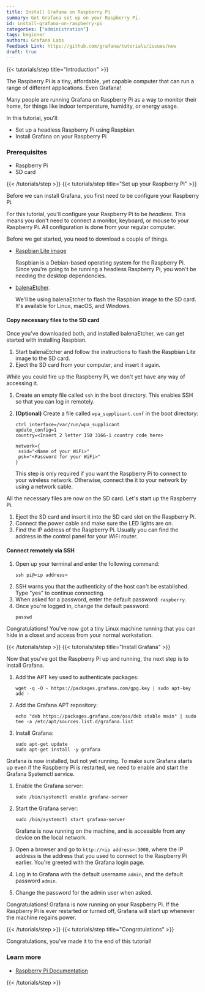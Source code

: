 ```yaml
---
title: Install Grafana on Raspberry Pi
summary: Get Grafana set up on your Raspberry Pi.
id: install-grafana-on-raspberry-pi
categories: ["administration"]
tags: beginner
authors: Grafana Labs
Feedback Link: https://github.com/grafana/tutorials/issues/new
draft: true
---
```


{{< tutorials/step title="Introduction" >}}

The Raspberry Pi is a tiny, affordable, yet capable computer that can run a range of different applications. Even Grafana!

Many people are running Grafana on Raspberry Pi as a way to monitor their home, for things like indoor temperature, humidity, or energy usage.

In this tutorial, you'll:

- Set up a headless Raspberry Pi using Raspbian
- Install Grafana on your Raspberry Pi

### Prerequisites

- Raspberry Pi
- SD card

{{< /tutorials/step >}}
{{< tutorials/step title="Set up your Raspberry Pi" >}}

Before we can install Grafana, you first need to be configure your Raspberry Pi.

For this tutorial, you'll configure your Raspberry Pi to be _headless_. This means you don't need to connect a monitor, keyboard, or mouse to your Raspberry Pi. All configuration is done from your regular computer.

Before we get started, you need to download a couple of things.

- [Raspbian Lite image](https://www.raspberrypi.org/downloads/raspbian/)

  Raspbian is a Debian-based operating system for the Raspberry Pi. Since you're going to be running a headless Raspberry Pi, you won't be needing the desktop dependencies.

- [balenaEtcher](https://www.balena.io/etcher/).

  We'll be using balenaEtcher to flash the Raspbian image to the SD card. It's available for Linux, macOS, and Windows.

#### Copy necessary files to the SD card

Once you've downloaded both, and installed balenaEtcher, we can get started with installing Raspbian.

1. Start balenaEtcher and follow the instructions to flash the Raspbian Lite image to the SD card.
1. Eject the SD card from your computer, and insert it again.

While you could fire up the Raspberry Pi, we don't yet have any way of accessing it.

1. Create an empty file called `ssh` in the boot directory. This enables SSH so that you can log in remotely.
1. **(Optional)** Create a file called `wpa_supplicant.conf` in the boot directory:

   ```
   ctrl_interface=/var/run/wpa_supplicant
   update_config=1
   country=<Insert 2 letter ISO 3166-1 country code here>

   network={
    ssid="<Name of your WiFi>"
    psk="<Password for your WiFi>"
   }
   ```

   This step is only required if you want the Raspberry Pi to connect to your wireless network. Otherwise, connect the it to your network by using a network cable.

All the necessary files are now on the SD card. Let's start up the Raspberry Pi.

1. Eject the SD card and insert it into the SD card slot on the Raspberry Pi.
1. Connect the power cable and make sure the LED lights are on.
1. Find the IP address of the Raspberry Pi. Usually you can find the address in the control panel for your WiFi router.

#### Connect remotely via SSH

1. Open up your terminal and enter the following command:
   ```
   ssh pi@<ip address>
   ```
1. SSH warns you that the authenticity of the host can't be established. Type "yes" to continue connecting.
1. When asked for a password, enter the default password: `raspberry`.
1. Once you're logged in, change the default password:
   ```
   passwd
   ```

Congratulations! You've now got a tiny Linux machine running that you can hide in a closet and access from your normal workstation.

{{< /tutorials/step >}}
{{< tutorials/step title="Install Grafana" >}}

Now that you've got the Raspberry Pi up and running, the next step is to install Grafana.

1. Add the APT key used to authenticate packages:
   ```
   wget -q -O - https://packages.grafana.com/gpg.key | sudo apt-key add -
   ```

1. Add the Grafana APT repository:
   ```
   echo "deb https://packages.grafana.com/oss/deb stable main" | sudo tee -a /etc/apt/sources.list.d/grafana.list
   ```

1. Install Grafana:
   ```
   sudo apt-get update
   sudo apt-get install -y grafana
   ```

Grafana is now installed, but not yet running. To make sure Grafana starts up even if the Raspberry Pi is restarted, we need to enable and start the Grafana Systemctl service.

1. Enable the Grafana server:
   ```
   sudo /bin/systemctl enable grafana-server
   ```

1. Start the Grafana server:
   ```
   sudo /bin/systemctl start grafana-server
   ```
   Grafana is now running on the machine, and is accessible from any device on the local network.

1. Open a browser and go to `http://<ip address>:3000`, where the IP address is the address that you used to connect to the Raspberry Pi earlier. You're greeted with the Grafana login page.
1. Log in to Grafana with the default username `admin`, and the default password `admin`.
1. Change the password for the admin user when asked.

Congratulations! Grafana is now running on your Raspberry Pi. If the Raspberry Pi is ever restarted or turned off, Grafana will start up whenever the machine regains power.

{{< /tutorials/step >}}
{{< tutorials/step title="Congratulations" >}}

Congratulations, you've made it to the end of this tutorial!

### Learn more

- [Raspberry Pi Documentation](https://www.raspberrypi.org/documentation/)


{{< /tutorials/step >}}
